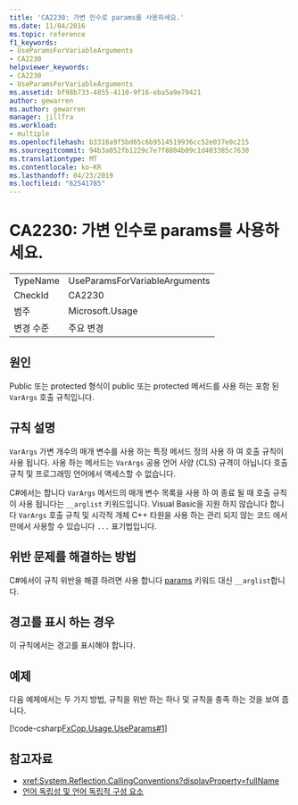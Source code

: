 ```yaml
---
title: 'CA2230: 가변 인수로 params를 사용하세요.'
ms.date: 11/04/2016
ms.topic: reference
f1_keywords:
- UseParamsForVariableArguments
- CA2230
helpviewer_keywords:
- CA2230
- UseParamsForVariableArguments
ms.assetid: bf98b733-4855-4110-9f16-eba5a9e79421
author: gewarren
ms.author: gewarren
manager: jillfra
ms.workload:
- multiple
ms.openlocfilehash: b3318a9f5bd65c6b9514519936cc52e037e0c215
ms.sourcegitcommit: 94b3a052fb1229c7e7f8804b09c1d403385c7630
ms.translationtype: MT
ms.contentlocale: ko-KR
ms.lasthandoff: 04/23/2019
ms.locfileid: "62541785"
---
```

# <a name="ca2230-use-params-for-variable-arguments"></a>CA2230: 가변 인수로 params를 사용하세요.

|||
|-|-|
|TypeName|UseParamsForVariableArguments|
|CheckId|CA2230|
|범주|Microsoft.Usage|
|변경 수준|주요 변경|

## <a name="cause"></a>원인
 Public 또는 protected 형식이 public 또는 protected 메서드를 사용 하는 포함 된 `VarArgs` 호출 규칙입니다.

## <a name="rule-description"></a>규칙 설명
 `VarArgs` 가변 개수의 매개 변수를 사용 하는 특정 메서드 정의 사용 하 여 호출 규칙이 사용 됩니다. 사용 하는 메서드는 `VarArgs` 공용 언어 사양 (CLS) 규격이 아닙니다 호출 규칙 및 프로그래밍 언어에서 액세스할 수 없습니다.

 C#에서는 합니다 `VarArgs` 메서드의 매개 변수 목록을 사용 하 여 종료 될 때 호출 규칙이 사용 됩니다는 `__arglist` 키워드입니다. Visual Basic을 지원 하지 않습니다 합니다 `VarArgs` 호출 규칙 및 시각적 개체 C++ 타원을 사용 하는 관리 되지 않는 코드 에서만에서 사용할 수 있습니다 `...` 표기법입니다.

## <a name="how-to-fix-violations"></a>위반 문제를 해결하는 방법
 C#에서이 규칙 위반을 해결 하려면 사용 합니다 [params](/dotnet/csharp/language-reference/keywords/params) 키워드 대신 `__arglist`합니다.

## <a name="when-to-suppress-warnings"></a>경고를 표시 하는 경우
 이 규칙에서는 경고를 표시해야 합니다.

## <a name="example"></a>예제
 다음 예제에서는 두 가지 방법, 규칙을 위반 하는 하나 및 규칙을 충족 하는 것을 보여 줍니다.

 [!code-csharp[FxCop.Usage.UseParams#1](../code-quality/codesnippet/CSharp/ca2230-use-params-for-variable-arguments_1.cs)]

## <a name="see-also"></a>참고자료

- <xref:System.Reflection.CallingConventions?displayProperty=fullName>
- [언어 독립성 및 언어 독립적 구성 요소](/dotnet/standard/language-independence-and-language-independent-components)